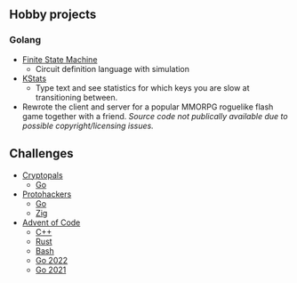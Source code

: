 ## Hobby projects

### Golang

- [Finite State Machine](https://github.com/Alexamakans/fsm)
    - Circuit definition language with simulation
- [KStats](https://github.com/Alexamakans/kstats)
    - Type text and see statistics for which keys you are
      slow at transitioning between.
- Rewrote the client and server for a popular MMORPG roguelike flash game together with
  a friend. _Source code not publically available due to possible copyright/licensing issues._

## Challenges

- [Cryptopals](https://cryptopals.com/)
    - [Go](https://github.com/Alexamakans/cryptopals)
- [Protohackers](https://protohackers.com/)
    - [Go](https://github.com/Alexamakans/protohackers-go)
    - [Zig](https://github.com/Alexamakans/protohackers-zig)
- [Advent of Code](https://adventofcode.com/about)
    - [C++](https://github.com/Alexamakans/advent-of-code-cpp)
    - [Rust](https://github.com/Alexamakans/advent-of-code-rust)
    - [Bash](https://github.com/Alexamakans/advent-of-code-bash)
    - [Go 2022](https://github.com/Alexamakans/aoc-2022)
    - [Go 2021](https://github.com/Alexamakans/aoc-2021)
